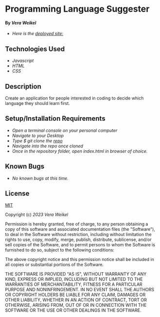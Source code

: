 # Programming Language Suggester

#### By _**Vera Weikel**_

* _Here is the [deployed site:](https://quietevolver.github.io/programming-language-suggestor-23-.git/)_

## Technologies Used

* _Javascript_
* _HTML_
* _CSS_

## Description

Create an application for people interested in coding to decide which language they should learn first. 

## Setup/Installation Requirements

* _Open a terminal console on your personal computer_
* _Navigate to your Desktop_
* _Type $ git clone the [repo](https://github.com/QuietEvolver/programming-language-suggestor-23-.git)_
* _Navigate into the repo once cloned_
* _Once in the repository folder, open index.html in browser of choice._

## Known Bugs

* _No known bugs at this time._

## License

[MIT](https://choosealicense.com/licenses/mit/)

Copyright (c) _2023_ _Vera Weikel_

Permission is hereby granted, free of charge, to any person obtaining a copy
of this software and associated documentation files (the "Software"), to deal
in the Software without restriction, including without limitation the rights
to use, copy, modify, merge, publish, distribute, sublicense, and/or sell
copies of the Software, and to permit persons to whom the Software is
furnished to do so, subject to the following conditions:

The above copyright notice and this permission notice shall be included in all
copies or substantial portions of the Software.

THE SOFTWARE IS PROVIDED "AS IS", WITHOUT WARRANTY OF ANY KIND, EXPRESS OR
IMPLIED, INCLUDING BUT NOT LIMITED TO THE WARRANTIES OF MERCHANTABILITY,
FITNESS FOR A PARTICULAR PURPOSE AND NONINFRINGEMENT. IN NO EVENT SHALL THE
AUTHORS OR COPYRIGHT HOLDERS BE LIABLE FOR ANY CLAIM, DAMAGES OR OTHER
LIABILITY, WHETHER IN AN ACTION OF CONTRACT, TORT OR OTHERWISE, ARISING FROM,
OUT OF OR IN CONNECTION WITH THE SOFTWARE OR THE USE OR OTHER DEALINGS IN THE
SOFTWARE.